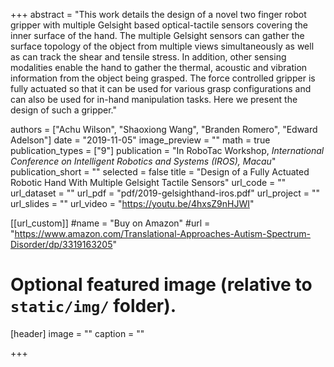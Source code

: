 +++
abstract = "This work details the design of a novel two finger robot gripper with multiple Gelsight based optical-tactile sensors covering the inner surface of the hand. The multiple Gelsight sensors can gather the surface topology of the object from multiple views simultaneously as well as can track the shear and tensile stress. In addition, other sensing modalities enable the hand to gather the thermal, acoustic and vibration information from the object being grasped. The force controlled gripper is fully actuated so that it can be used for various grasp configurations and can also be used for in-hand manipulation tasks. Here we present the design of such a gripper."

authors = ["Achu Wilson", "Shaoxiong Wang", "Branden Romero", "Edward Adelson"]
date = "2019-11-05"
image_preview = ""
math = true
publication_types = ["9"]
publication = "In  RoboTac Workshop, *International Conference on Intelligent Robotics and Systems (IROS), Macau*"
publication_short = ""
selected = false
title = "Design of a Fully Actuated Robotic Hand With Multiple Gelsight Tactile Sensors"
url_code = ""
url_dataset = ""
url_pdf = "pdf/2019-gelsighthand-iros.pdf"
url_project = ""
url_slides = ""
url_video = "https://youtu.be/4hxsZ9nHJWI"

[[url_custom]]
#name = "Buy on Amazon"
#url = "https://www.amazon.com/Translational-Approaches-Autism-Spectrum-Disorder/dp/3319163205"

# Optional featured image (relative to `static/img/` folder).
[header]
image = ""
caption = ""

+++
